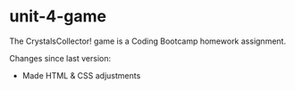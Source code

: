 # unit-4-game
The CrystalsCollector! game is a Coding Bootcamp homework assignment.

Changes since last version:
- Made HTML & CSS adjustments

